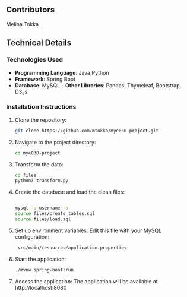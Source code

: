 ## Contributors

Melina Tokka


## Technical Details
### Technologies Used
- **Programming Language**: Java,Python
- **Framework**:  Spring Boot
- **Database**: MySQL
\- **Other Libraries**: Pandas, Thymeleaf, Bootstrap, D3.js



### Installation Instructions
1. Clone the repository:
   ```bash
   git clone https://github.com/mtokka/mye030-project.git
2. Navigate to the project directory:
      ```bash
   cd mye030-project

3. Transform the data:
      ```bash
   cd files
   python3 transform.py
      
4. Create the database and load the clean files:
      ```bash
      
   mysql -u username -p
   source files/create_tables.sql
   source files/load.sql
      
5. Set up environment variables:
   Edit this file with your MySQL configuration:
   ```bash
    src/main/resources/application.properties

6. Start the application:
      ```bash
   ./mvnw spring-boot:run

7. Access the application:
    The application will be available at http://localhost:8080
